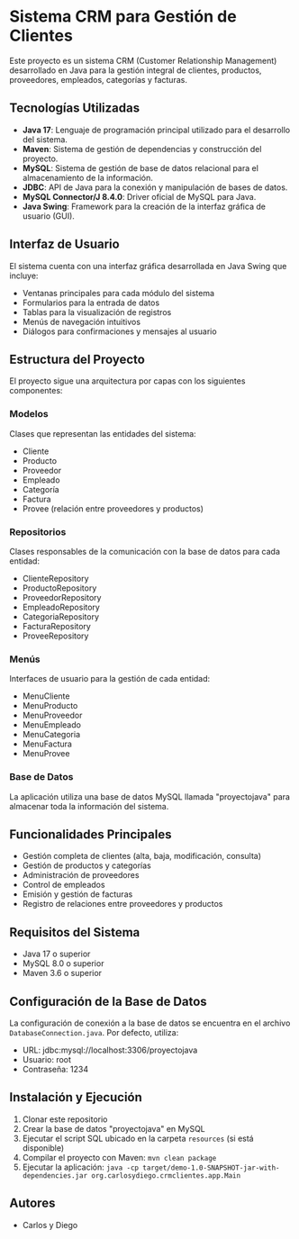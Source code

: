 # Sistema CRM para Gestión de Clientes

Este proyecto es un sistema CRM (Customer Relationship Management) desarrollado en Java para la gestión integral de clientes, productos, proveedores, empleados, categorías y facturas.

## Tecnologías Utilizadas

- **Java 17**: Lenguaje de programación principal utilizado para el desarrollo del sistema.
- **Maven**: Sistema de gestión de dependencias y construcción del proyecto.
- **MySQL**: Sistema de gestión de base de datos relacional para el almacenamiento de la información.
- **JDBC**: API de Java para la conexión y manipulación de bases de datos.
- **MySQL Connector/J 8.4.0**: Driver oficial de MySQL para Java.
- **Java Swing**: Framework para la creación de la interfaz gráfica de usuario (GUI).

## Interfaz de Usuario

El sistema cuenta con una interfaz gráfica desarrollada en Java Swing que incluye:

- Ventanas principales para cada módulo del sistema
- Formularios para la entrada de datos
- Tablas para la visualización de registros
- Menús de navegación intuitivos
- Diálogos para confirmaciones y mensajes al usuario

## Estructura del Proyecto

El proyecto sigue una arquitectura por capas con los siguientes componentes:

### Modelos
Clases que representan las entidades del sistema:
- Cliente
- Producto
- Proveedor
- Empleado
- Categoría
- Factura
- Provee (relación entre proveedores y productos)

### Repositorios
Clases responsables de la comunicación con la base de datos para cada entidad:
- ClienteRepository
- ProductoRepository
- ProveedorRepository
- EmpleadoRepository
- CategoriaRepository
- FacturaRepository
- ProveeRepository

### Menús
Interfaces de usuario para la gestión de cada entidad:
- MenuCliente
- MenuProducto
- MenuProveedor
- MenuEmpleado
- MenuCategoria
- MenuFactura
- MenuProvee

### Base de Datos
La aplicación utiliza una base de datos MySQL llamada "proyectojava" para almacenar toda la información del sistema.

## Funcionalidades Principales

- Gestión completa de clientes (alta, baja, modificación, consulta)
- Gestión de productos y categorías
- Administración de proveedores
- Control de empleados
- Emisión y gestión de facturas
- Registro de relaciones entre proveedores y productos

## Requisitos del Sistema

- Java 17 o superior
- MySQL 8.0 o superior
- Maven 3.6 o superior

## Configuración de la Base de Datos

La configuración de conexión a la base de datos se encuentra en el archivo `DatabaseConnection.java`. Por defecto, utiliza:
- URL: jdbc:mysql://localhost:3306/proyectojava
- Usuario: root
- Contraseña: 1234

## Instalación y Ejecución

1. Clonar este repositorio
2. Crear la base de datos "proyectojava" en MySQL
3. Ejecutar el script SQL ubicado en la carpeta `resources` (si está disponible)
4. Compilar el proyecto con Maven: `mvn clean package`
5. Ejecutar la aplicación: `java -cp target/demo-1.0-SNAPSHOT-jar-with-dependencies.jar org.carlosydiego.crmclientes.app.Main`



## Autores

- Carlos y Diego 